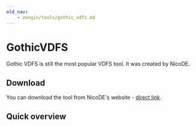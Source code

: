 ```yaml
---
old_nav:
    - zengin/tools/gothic_vdfs.md
---
```

# GothicVDFS

Gothic VDFS is still the most popular VDFS tool. It was created by NicoDE.

## Download

You can download the tool from NicoDE's website - [direct link](http://www.bendlins.de/nico/gothic2/GothicVDFS.zip).

## Quick overview